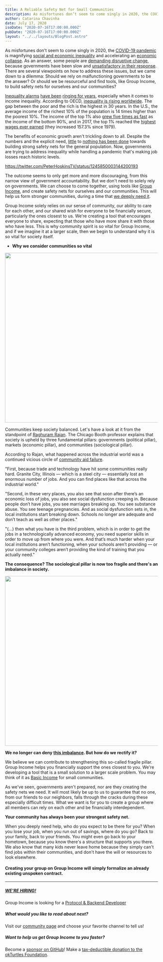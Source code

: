 ```yaml
---
title: A Reliable Safety Net for Small Communities
description: As misfortunes don’t seem to come singly in 2020, the COVID-19 pandemic is magnifying social and economic inequality and accelerating an economic collapse...
author: Catarina Chavinha
date: July 17, 2020
isoDate: "2020-07-16T17:00:00.000Z"
pubDate: "2020-07-16T17:00:00.000Z"
layout: "../../layouts/BlogPost.astro"
---
```


As misfortunes don't seem to come singly in 2020, the [COVID-19 pandemic](https://www.who.int/emergencies/diseases/novel-coronavirus-2019) is magnifying [social and economic inequality](https://graduateinstitute.ch/coronavirus-information-our-community-and-visitors/covid-19-magnifier-social-inequality) and accelerating an [economic collapse](https://www.cnbc.com/2020/06/29/nearly-half-the-us-population-is-without-a-job-showing-how-far-the-labor-recovery-has-to-go.html). As an answer, some people are [demanding disruptive change](https://www.chicagoreader.com/chicago/police-abolitionist-movement-alternatives-cops-chicago/Content?oid=23289710), because governments have been slow and [unsatisfactory in their response](https://www.ohchr.org/en/NewsEvents/Pages/DisplayNews.aspx?NewsID=25793&amp;LangID=E). There are several viewpoints on how to address these issues, but we came down to a dilemma: Should we rely on malfunctioning governments to be the answer? Or should we be resourceful and find tools, like Group Income, to build safety nets for ourselves and our communities?

[Inequality alarms](https://inequality.stanford.edu/publications/20-facts-about-us-inequality-everyone-should-know) [have been](https://ourworldindata.org/global-economic-inequality) [ringing for years](https://news.un.org/en/story/2020/01/1055681), especially when it comes to income inequality. According to OECD, [inequality is rising worldwide](https://youtu.be/T_AEBZK427I). The gap between the poor and the rich is the highest in 30 years. In the U.S., the average income of the richest 10% of the population is 14 times higher than the poorest 10%. The income of the top 1% also [grew five times as fast](https://gop-waysandmeans.house.gov/wp-content/uploads/2019/04/Gould-Testimony.pdf) as the income of the bottom 90%, and in 2017, the top 1% reached the [highest wages ever earned](https://www.investopedia.com/articles/personal-finance/050615/are-you-top-one-percent-world.asp) (they increased 157.3% since 1979). 

The benefits of economic growth aren't trickling down to all. Despite the numbers and the explicit need, [little](https://www.cbpp.org/research/safety-net-effective-at-fighting-poverty-but-has-weakened-for-the-very-poorest) to [nothing has been done](https://theconversation.com/4-ways-covid-19-has-exposed-gaps-in-the-us-social-safety-net-138233) towards building strong safety nets for the general population. Now, governments are trying to address inequality while handling a pandemic that's making job losses reach historic levels.

https://twitter.com/PeterHoskinsTV/status/1245850003144200193

The outcome seems to only get more and more discouraging, from this narrow view of government accountability. But we don't need to solely rely on governments. We can choose to come together, using tools like [Group Income](https://groupincome.org/shorts/), and create safety nets for ourselves and our communities. This will help us form stronger communities, during a time that [we deeply need it](https://promarket.org/2020/03/19/this-crisis-is-different-the-coronavirus-is-a-social-disease-which-we-need-to-tackle-as-a-community/). 

Group Income solely relies on our sense of community, our ability to care for each other, and our shared wish for everyone to be financially secure, particularly the ones closest to us. We're creating a tool that encourages everyone to share, expecting that those who have more share it with those who have less. This is why community spirit is so vital for Group Income, and if we imagine it at a larger scale, then we begin to understand why it is so vital for society itself.

- **Why we consider communities so vital**

<img src="https://groupincome.org/wp-content/uploads/2020/07/society-three-pillars.jpg" alt="" width="700" height="560" class="aligncenter size-full wp-image-1429" />

Communities keep society balanced. Let's have a look at it from the standpoint of [Raghuram Rajan](https://www.chicagobooth.edu/faculty/directory/r/raghuram-g-rajan). The Chicago Booth professor explains that society is upheld by three fundamental pillars: governments (political pillar), markets (economic pillar), and communities (sociological pillar). 

According to Rajan, what happened across the industrial world was a continued vicious circle of [community aid failure](https://knowledge.wharton.upenn.edu/article/jeremy-siegel-and-raghuram-rajan-how-abandoned-communities-fuel-political-division/). 

"First, because trade and technology have hit some communities really hard. Granite City, Illinois — which is a steel city — essentially lost an enormous number of jobs. And you can find places like that across the industrial world."

"Second, in these very places, you also see that soon after there’s an economic loss of jobs, you also see social dysfunction creeping in. Because people don’t have jobs, you see marriages breaking up. You see substance abuse. You see teenage pregnancies. And as social dysfunction sets in, the local institutions start breaking down. Schools no longer are adequate and don’t teach as well as other places."

"(...) then what you have is the third problem, which is in order to get the jobs in a technologically advanced economy, you need superior skills in order to move up from where you were. And that’s much harder when your local institutions aren’t functioning, when your schools aren’t providing — or your community colleges aren’t providing the kind of training that you actually need."

**The consequence? The sociological pillar is now too fragile and there's an imbalance in society.**

<img src="https://groupincome.org/wp-content/uploads/2020/07/society-broken-communities.jpg" alt="" width="700" height="560" class="aligncenter size-full wp-image-1430" />

**We no longer can deny [this imbalance](https://www.weforum.org/agenda/2018/11/unmanaged-globalisation-damaging-local-communities-heres-how). But how do we rectify it?** 

We believe we can contribute to strengthening this so-called fragile pillar. Group Income helps you financially support the ones closest to you. We're developing a tool that is a small solution to a larger scale problem. You may think of it as [Basic Income](https://www.reddit.com/r/basicincome/wiki/index) for small communities.

As we've seen, governments aren't prepared, nor are they creating the safety nets we need. It will most likely be up to us to guarantee that no one, from our friends to our neighbors, falls through the cracks during these especially difficult times. What we want is for you to create a group where all members can rely on each other and be financially interdependent.

**Your community has always been your strongest safety net.**

When you deeply need help, who do you expect to be there for you? When you lose your job, when you run out of savings, where do you go? Back to your family, back to your friends. You might even go back to your hometown, because you know there's a structure that supports you there. We also know that many kids never leave home because they simply can't find jobs within their communities, and don't have the will or resources to look elsewhere. 

#### **Creating your group on Group Income will simply formalize an already existing unspoken contract.**


________________________________________________________


##### [WE'RE HIRING!](https://groupincome.org/positions/)

Group Income is looking for a [Protocol &amp; Backend Developer](https://twitter.com/Group_Income/status/1275457213327269889)

##### What would you like to read about next?

Visit our [community page](https://groupincome.org/community/) and choose your favorite channel to tell us!

##### Want to help us get Group Income to you faster?

Become a [sponsor on GitHub](https://github.com/sponsors/okTurtles)!
Make a [tax-deductible donation to the okTurtles Foundation](https://okturtles.org/donate/).
